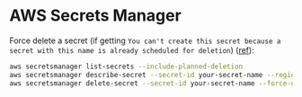 # AWS Secrets Manager

Force delete a secret (if getting `You can't create this secret because a secret with this name is already scheduled for deletion`) ([ref](https://repost.aws/knowledge-center/delete-secrets-manager-secret)):

```bash
aws secretsmanager list-secrets --include-planned-deletion
aws secretsmanager describe-secret --secret-id your-secret-name --region your-region
aws secretsmanager delete-secret --secret-id your-secret-name --force-delete-without-recovery --region your-region
```